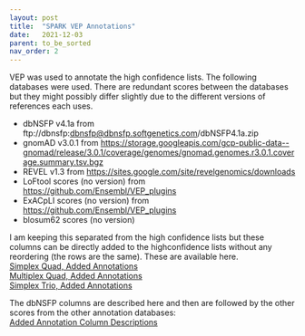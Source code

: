 ```yaml
---
layout: post
title:  "SPARK VEP Annotations"
date:   2021-12-03
parent: to_be_sorted
nav_order: 2
---
```


VEP was used to annotate the high confidence lists. The following databases were used. There are redundant scores between the databases but they might possibly differ slightly due to the different versions of references each uses.
- dbNSFP v4.1a from ftp://dbnsfp:dbnsfp@dbnsfp.softgenetics.com/dbNSFP4.1a.zip
- gnomAD v3.0.1 from https://storage.googleapis.com/gcp-public-data--gnomad/release/3.0.1/coverage/genomes/gnomad.genomes.r3.0.1.coverage.summary.tsv.bgz
- REVEL v1.3 from https://sites.google.com/site/revelgenomics/downloads
- LoFtool scores (no version) from https://github.com/Ensembl/VEP_plugins
- ExACpLI scores (no version) from https://github.com/Ensembl/VEP_plugins
- blosum62 scores (no version)

I am keeping this separated from the high confidence lists but these columns can be directly added to the highconfidence lists without any reordering (the rows are the same). These are available here. 
<br>[Simplex Quad, Added Annotations](https://www.dropbox.com/s/bjwj52ibth2rytw/quadsimplex.highconfidence.add_annot.txt?dl=0)
<br>[Multiplex Quad, Added Annotations](https://www.dropbox.com/s/fgr8kt3mt98juq5/quadmultiplex.highconfidence.add_annot.txt?dl=0)
<br>[Simplex Trio, Added Annotations](https://www.dropbox.com/s/ntn4cr1jmh44q70/triosimplex.highconfidence.add_annot.txt?dl=0)

The dbNSFP columns are described here and then are followed by the other scores from the other annotation databases:
<br>[Added Annotation Column Descriptions](https://www.dropbox.com/s/j95lkv05al56kcp/dbNSFP_columns.txt?dl=0)